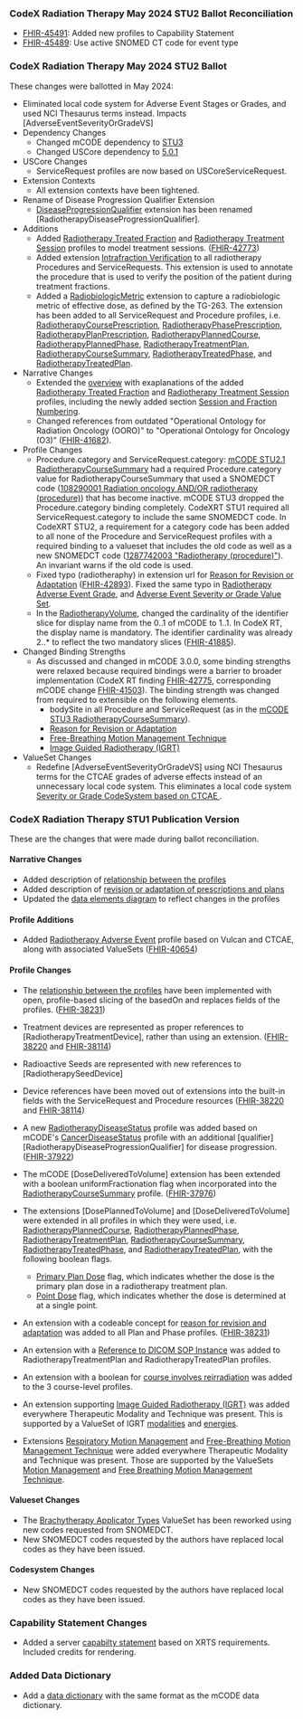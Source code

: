### CodeX Radiation Therapy May 2024 STU2 Ballot Reconciliation
* [FHIR-45491](https://jira.hl7.org/browse/FHIR-45491):  Added new profiles to Capability Statement
* [FHIR-45489](https://jira.hl7.org/browse/FHIR-45489):  Use active SNOMED CT code for event type

### CodeX Radiation Therapy May 2024 STU2 Ballot
These changes were ballotted in May 2024:

* Eliminated local code system for Adverse Event Stages or Grades, and used NCI Thesaurus terms instead.   Impacts [AdverseEventSeverityOrGradeVS]
* Dependency Changes
  * Changed mCODE dependency to [STU3]({{site.data.fhir.ver.fhirmcode}}/index.html)
  * Changed USCore dependency to [5.0.1]({{site.data.fhir.ver.hl7fhiruscore}}/index.html)
* USCore Changes
  * ServiceRequest profiles are now based on USCoreServiceRequest.
* Extension Contexts
  * All extension contexts have been tightened.
* Rename of Disease Progression Qualifier Extension
  * [DiseaseProgressionQualifier](https://hl7.org/fhir/us/codex-radiation-therapy/StructureDefinition-codexrt-radiotherapy-progression-qualifier.html) extension has been renamed [RadiotherapyDiseaseProgressionQualifier].
* Additions
  * Added [Radiotherapy Treated Fraction](StructureDefinition-codexrt-radiotherapy-treated-fraction.html) and [Radiotherapy Treatment Session](StructureDefinition-codexrt-radiotherapy-treatment-session.html) profiles to model treatment sessions.  ([FHIR-42773](https://jira.hl7.org/browse/FHIR-42773))
  * Added extension [Intrafraction Verification](StructureDefinition-codexrt-intrafraction-verification.html) to all radiotherapy Procedures and ServiceRequests. This extension is used to annotate the procedure that is used to verify the position of the patient during treatment fractions.
  * Added a [RadiobiologicMetric](StructureDefinition-codexrt-radiobiologic-metric.html) extension to capture a radiobiologic metric of effective dose, as defined by the TG-263. The extension has been added to all ServiceRequest and Procedure profiles, i.e. [RadiotherapyCoursePrescription](StructureDefinition-codexrt-radiotherapy-course-prescription.html), [RadiotherapyPhasePrescription](StructureDefinition-codexrt-radiotherapy-phase-prescription.html), [RadiotherapyPlanPrescription](StructureDefinition-codexrt-radiotherapy-plan-prescription.html), [RadiotherapyPlannedCourse](StructureDefinition-codexrt-radiotherapy-planned-course.html), [RadiotherapyPlannedPhase](StructureDefinition-codexrt-radiotherapy-planned-phase.html), [RadiotherapyTreatmentPlan](StructureDefinition-codexrt-radiotherapy-treatment-plan.html), [RadiotherapyCourseSummary](StructureDefinition-codexrt-radiotherapy-course-summary.html), [RadiotherapyTreatedPhase](StructureDefinition-codexrt-radiotherapy-treated-phase.html), and [RadiotherapyTreatedPlan](StructureDefinition-codexrt-radiotherapy-treated-plan.html).
* Narrative Changes
  * Extended the [overview](overview.html) with exaplanations of the added [Radiotherapy Treated Fraction](StructureDefinition-codexrt-radiotherapy-treated-fraction.html) and [Radiotherapy Treatment Session](StructureDefinition-codexrt-radiotherapy-treatment-session.html) profiles, including the newly added section [Session and Fraction Numbering](overview.html#session-and-fraction-numbering).
  * Changed references from outdated "Operational Ontology for Radiation Oncology (OORO)" to "Operational Ontology for Oncology (O3)" ([FHIR-41682](https://jira.hl7.org/browse/FHIR-41682)).
* Profile Changes
  * Procedure.category and ServiceRequest.category: [mCODE STU2.1 RadiotherapyCourseSummary](https://hl7.org/fhir/us/mcode/STU2.1/StructureDefinition-mcode-radiotherapy-course-summary.html) had a required Procedure.category value for RadiotherapyCourseSummary that used a SNOMEDCT code ([108290001 Radiation oncology AND/OR radiotherapy (procedure)](https://dailybuild.ihtsdotools.org/?perspective=full&conceptId1=108290001&edition=MAIN&release=&languages=en)) that has become inactive.  mCODE STU3 dropped the Procedure.category binding completely.   CodeXRT STU1 required all ServiceRequest.category to include the same SNOMEDCT code.   In CodeXRT STU2, a requirement for a category code has been added to all none of the Procedure and ServiceRequest profiles with a required binding to a valueset that includes the old code as well as a new SNOMEDCT code ([1287742003 "Radiotherapy (procedure)"](https://dailybuild.ihtsdotools.org/?perspective=full&conceptId1=1287742003&edition=MAIN&release=&languages=en)).   An invariant warns if the old code is used.
  * Fixed typo (radiotheraphy) in extension url for [Reason for Revision or Adaptation](StructureDefinition-codexrt-radiotherapy-reason-for-revision-or-adaptation.html) ([FHIR-42893](https://jira.hl7.org/browse/FHIR-42893)). Fixed the same typo in [Radiotherapy Adverse Event Grade](StructureDefinition-codexrt-radiotherapy-adverse-event-severity-or-grade.html), and [Adverse Event Severity or Grade Value Set](ValueSet-codexrt-radiotherapy-adverse-event-severity-or-gradeVS.html).
  * In the [RadiotherapyVolume](StructureDefinition-codexrt-radiotherapy-volume.html), changed the cardinality of the identifier slice for display name from the 0..1 of mCODE to 1..1. In CodeX RT, the display name is mandatory. The identifier cardinality was already 2..* to reflect the two mandatory slices ([FHIR-41885](https://jira.hl7.org/browse/FHIR-41885)).
* Changed Binding Strengths 
  * As discussed and changed in mCODE 3.0.0, some binding strengths were relaxed because required bindings were a barrier to broader implementation (CodeX RT finding [FHIR-42775](https://jira.hl7.org/browse/FHIR-42775), corresponding mCODE change [FHIR-41503](https://jira.hl7.org/browse/FHIR-41503)). The binding strength was changed from required to extensible on the following elements.
    * bodySite in all Procedure and ServiceRequest (as in the [mCODE STU3 RadiotherapyCourseSummary](https://hl7.org/fhir/us/mcode/STU3/StructureDefinition-mcode-radiotherapy-course-summary.html)).
    * [Reason for Revision or Adaptation](StructureDefinition-codexrt-radiotherapy-reason-for-revision-or-adaptation.html)
    * [Free-Breathing Motion Management Technique](StructureDefinition-codexrt-radiotherapy-free-breathing-motion-mgmt-technique.html)
    * [Image Guided Radiotherapy (IGRT)](StructureDefinition-codexrt-image-guided-radiotherapy-modality.html)
* ValueSet Changes
  * Redefine [AdverseEventSeverityOrGradeVS] using NCI Thesaurus terms for the CTCAE grades of adverse effects instead of an unnecessary local code system.  This eliminates a local code system [Severity or Grade CodeSystem based on CTCAE ](https://hl7.org/fhir/us/codex-radiation-therapy/STU1/CodeSystem-codexrt-radiotheraphy-adverse-event-severity-or-gradeCS.html).


### CodeX Radiation Therapy STU1 Publication Version
These are the changes that were made during ballot reconciliation.

#### Narrative Changes
* Added description of [relationship between the profiles](overview.html#relationships-between-profiles)
* Added description of [revision or adaptation of prescriptions and plans](overview.html#revision-or-adaptation)
* Updated the [data elements diagram](overview.html#data-elements) to reflect changes in the profiles

#### Profile Additions
* Added [Radiotherapy Adverse Event](StructureDefinition-codexrt-radiotherapy-adverse-event.html) profile based on Vulcan and CTCAE, along with associated ValueSets ([FHIR-40654](https://jira.hl7.org/browse/FHIR-40654))

#### Profile Changes
* The [relationship between the profiles](overview.html#relationships-between-profiles) have been implemented with open, profile-based slicing of the basedOn and replaces fields of the profiles. ([FHIR-38231](https://jira.hl7.org/browse/FHIR-38231))
* Treatment devices are represented as proper references to [RadiotherapyTreatmentDevice], rather than using an extension. ([FHIR-38220](https://jira.hl7.org/browse/FHIR-38220) and [FHIR-38114](https://jira.hl7.org/browse/FHIR-38114))
* Radioactive Seeds are represented with new references to [RadiotherapySeedDevice]
* Device references have been moved out of extensions into the built-in fields with the ServiceRequest and Procedure resources ([FHIR-38220](https://jira.hl7.org/browse/FHIR-38220) and [FHIR-38114](https://jira.hl7.org/browse/FHIR-38114))
* A new [RadiotherapyDiseaseStatus](StructureDefinition-codexrt-radiotherapy-disease-status.html) profile was added based on mCODE's [CancerDiseaseStatus](https://hl7.org/fhir/us/mcode/STU2.1/StructureDefinition-mcode-cancer-disease-status.html) profile with an additional [qualifier][RadiotherapyDiseaseProgressionQualifier] for disease progression.([FHIR-37922](https://jira.hl7.org/browse/FHIR-37922))
* The mCODE [DoseDeliveredToVolume] extension has been extended with
a boolean uniformFractionation flag when incorporated into the [RadiotherapyCourseSummary](StructureDefinition-codexrt-radiotherapy-course-summary.html) profile. ([FHIR-37976](https://jira.hl7.org/browse/FHIR-37976))
* The extensions [DosePlannedToVolume] and [DoseDeliveredToVolume] were extended in all profiles in which they were used, i.e. [RadiotherapyPlannedCourse](StructureDefinition-codexrt-radiotherapy-planned-course.html), [RadiotherapyPlannedPhase](StructureDefinition-codexrt-radiotherapy-planned-phase.html), [RadiotherapyTreatmentPlan](StructureDefinition-codexrt-radiotherapy-treatment-plan.html), [RadiotherapyCourseSummary](StructureDefinition-codexrt-radiotherapy-course-summary.html), [RadiotherapyTreatedPhase](StructureDefinition-codexrt-radiotherapy-treated-phase.html), and [RadiotherapyTreatedPlan](StructureDefinition-codexrt-radiotherapy-treated-plan.html), with the following boolean flags.
  * [Primary Plan Dose](StructureDefinition-codexrt-radiotherapy-primary-plan-dose.html) flag, which indicates whether the dose is the primary plan dose in a radiotherapy treatment plan.
  * [Point Dose](StructureDefinition-codexrt-radiotherapy-point-dose.html) flag, which indicates whether the dose is determined at at a single point.

* An extension with a codeable concept for [reason for revision and adaptation](ValueSet-codexrt-radiotherapy-reason-for-revision-or-adaptation-vs.html) was added to all Plan and Phase profiles. ([FHIR-38231](https://jira.hl7.org/browse/FHIR-38231))
* An extension with a [Reference to DICOM SOP Instance](StructureDefinition-codexrt-dicom-reference.html) was added to RadiotherapyTreatmentPlan and RadiotherapyTreatedPlan profiles.
* An extension with a boolean for [course involves reirradiation](StructureDefinition-codexrt-radiotherapy-course-involves-reirradiation.html) was added to the 3 course-level profiles.
* An extension supporting [Image Guided Radiotherapy (IGRT)](StructureDefinition-codexrt-image-guided-radiotherapy-modality.html) was added everywhere Therapeutic Modality and Technique was present. This is supported by a ValueSet of IGRT [modalities](ValueSet-codexrt-image-guided-radiotherapy-modality-vs.html) and [energies](ValueSet-codexrt-image-guided-radiotherapy-energy-unit-vs.html).
* Extensions [Respiratory Motion Management](StructureDefinition-codexrt-radiotherapy-respiratory-motion-management.html) and [Free-Breathing Motion Management Technique](StructureDefinition-codexrt-radiotherapy-free-breathing-motion-mgmt-technique.html) were added everywhere Therapeutic Modality and Technique was present. Those are supported by the ValueSets [Motion Management](ValueSet-codexrt-radiotherapy-respiratory-motion-management-vs.html) and [Free Breathing Motion Management Technique](ValueSet-codexrt-radiotherapy-free-breathing-motion-mgmt-technique-vs.html).

#### Valueset Changes
* The [Brachytherapy Applicator Types](ValueSet-codexrt-brachytherapy-applicator-type-vs.html) ValueSet has been reworked using new codes requested from SNOMEDCT.
* New SNOMEDCT codes requested by the authors have replaced local codes as they have been issued.

#### Codesystem Changes
* New SNOMEDCT codes requested by the authors have replaced local codes as they have been issued.

### Capability Statement Changes
* Added a server [capabilty statement](CapabilityStatement-CodexRTServerCapabilityStatement.html) based on XRTS requirements.  Included credits for rendering.

### Added Data Dictionary
* Add a [data dictionary](dictionary.html) with the same format as the mCODE data dictionary.